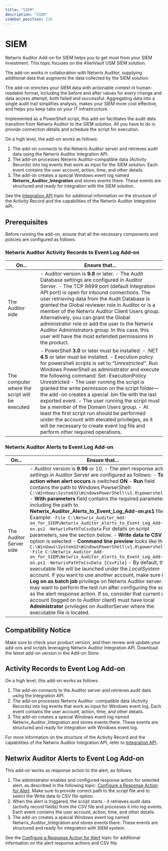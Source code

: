 ```yaml
---
title: "SIEM"
description: "SIEM"
sidebar_position: 210
---
```


# SIEM

Netwrix Auditor Add-on for SIEM helps you to get most from your SIEM investment. This topic focuses
on the AlienVault USM SIEM solution.

The add-on works in collaboration with Netwrix Auditor, supplying additional data that augments the
data collected by the SIEM solution.

The add-on enriches your SIEM data with actionable context in human-readable format, including the
before and after values for every change and data access attempt, both failed and successful.
Aggregating data into a single audit trail simplifies analysis, makes your SIEM more cost effective,
and helps you keep tabs on your IT infrastructure.

Implemented as a PowerShell script, this add-on facilitates the audit data transition from Netwrix
Auditor to the SIEM solution. All you have to do is provide connection details and schedule the
script for execution.

On a high level, the add-on works as follows:

1. The add-on connects to the Netwrix Auditor server and retrieves audit data using the Netwrix
   Auditor Integration API.
2. The add-on processes Netwrix Auditor-compatible data (Activity Records) into log events that work
   as input for the SIEM solution. Each event contains the user account, action, time, and other
   details.
3. The add-on creates a special Windows event log named **Netwrix_Auditor_Integration** and stores
   events there. These events are structured and ready for integration with the SIEM solution.

See the [Integration API](/docs/auditor/10.8/api/overview.md) topic for additional information on the structure
of the Activity Record and the capabilities of the Netwrix Auditor Integration API.

## Prerequisites

Before running the add-on, ensure that all the necessary components and policies are configured as
follows:

### Netwrix Auditor Activity Records to Event Log Add-on

| On...                                          | Ensure that...                                                                                                                                                                                                                                                                                                                                                                                                                                                                                                                                                                                                                                                                                          |
| ---------------------------------------------- | ------------------------------------------------------------------------------------------------------------------------------------------------------------------------------------------------------------------------------------------------------------------------------------------------------------------------------------------------------------------------------------------------------------------------------------------------------------------------------------------------------------------------------------------------------------------------------------------------------------------------------------------------------------------------------------------------------- |
| The Auditor side                               | - Auditor version is **9.8** or later. - The Audit Database settings are configured in Auditor Server. - The TCP 9699 port (default Integration API port) is open for inbound connections. The user retrieving data from the Audit Database is granted the Global reviewer role in Auditor or is a member of the Netwrix Auditor Client Users group. Alternatively, you can grant the Global administrator role or add the user to the Netwrix Auditor Administrators group. In this case, this user will have the most extended permissions in the product.                                                                                                                                            |
| The computer where the script will be executed | - PowerShell **3.0** or later must be installed. - .NET **4.5** or later must be installed. - Execution policy for powershell scripts is set to _"Unrestricted"_. Run Windows PowerShell as administrator and execute the following command: Set-ExecutionPolicy Unrestricted - The user running the script is granted the write permission on the script folder—the add-on creates a special .bin file with the last exported event. - The user running the script must be a member of the Domain Users group. - At least the first script run should be performed under the account with elevated privileges, as it will be necessary to create event log file and perform other required operations. |

### Netwrix Auditor Alerts to Event Log Add-on

| On...                   | Ensure that...                                                                                                                                                                                                                                                                                                                                                                                                                                                                                                                                                                                                                                                                                                                                                                                                                                                                                                                                                                                                                                                                                                                                                                                                                                                                                                                                                                                       |
| ----------------------- | ---------------------------------------------------------------------------------------------------------------------------------------------------------------------------------------------------------------------------------------------------------------------------------------------------------------------------------------------------------------------------------------------------------------------------------------------------------------------------------------------------------------------------------------------------------------------------------------------------------------------------------------------------------------------------------------------------------------------------------------------------------------------------------------------------------------------------------------------------------------------------------------------------------------------------------------------------------------------------------------------------------------------------------------------------------------------------------------------------------------------------------------------------------------------------------------------------------------------------------------------------------------------------------------------------------------------------------------------------------------------------------------------------- |
| The Auditor Server side | - Auditor version is **9.96** or 10. - The alert response action settings in Auditor Server are configured as follows: - **Take action when alert occurs** is switched **ON** - **Run** field contains the path to Windows PowserShell: `C:\Windows\System32\WindowsPowerShell\v1.0\powershell.exe` - **With parameters** field contains the required parameters, including the path to **Netwrix_Auditor_Alerts_to_Event_Log_Add-on.ps1** file. Example: `-File C:\Netwrix_Auditor_Add-on_for_SIEM\Netwrix_Auditor_Alerts_to_Event_Log_Add-on.ps1 -NetwrixPathToCsvData` For details on script parameters, see the section below. - **Write data to CSV file** option is selected - **Command line preview** looks like this: `C:\Windows\System32\WindowsPowerShell\v1.0\powershell.exe -File C:\Netwrix_Auditor_Add-on_for_SIEM\Netwrix_Auditor_Alerts_to_Event_Log_Add-on.ps1 -NetwrixPathToCsvData {CsvFile}` - By default, the executable file will be launched under the _LocalSystem_ account. If you want to use another account, make sure it has **Log on as batch job** privilege on Netwrix Auditor server. You may want to perform the test run after configuring the script as the alert response action. If so, consider that current user account (logged on to Auditor client) must have local **Administrator** privileges on AuditorServer where the executable file is located. |

## Compatibility Notice

Make sure to check your product version, and then review and update your add-ons and scripts
leveraging Netwrix Auditor Integration API. Download the latest add-on version in the Add-on Store.

## Activity Records to Event Log Add-on

On a high level, this add-on works as follows:

1. The add-on connects to the Auditor server and retrieves audit data using the Integration API.
2. The add-on processes Netwrix Auditor -compatible data (Activity Records) into log events that
   work as input for Windows event log. Each event contains the user account, action, time, and
   other details.
3. The add-on creates a special Windows event log named Netwrix_Auditor_Integration and stores
   events there. These events are structured and ready for integration with Windows event log.

For more information on the structure of the Activity Record and the capabilities of the Netwrix
Auditor Integration API, refer to [Integration API](/docs/auditor/10.8/api/overview.md).

## Netwrix Auditor Alerts to Event Log Add-on

This add-on works as response action to the alert, as follows:

1. The administrator enables and configured response action for selected alert, as described in the
   following topic:
   [Configure a Response Action for Alert](/docs/auditor/10.8/admin/alertsettings/responseaction.md). Make sure
   to provide correct path to the script file and to select the Write data to CSV file option.
2. When the alert is triggered, the script starts - it retrieves audit data (activity record fields)
   from the CSV file and processes it into log events. Each event contains the user account, action,
   time, and other details.
3. The add-on creates a special Windows event log named Netwrix_Auditor_Integration and stores
   events there. These events are structured and ready for integration with SIEM system.

See the [Configure a Response Action for Alert](/docs/auditor/10.8/admin/alertsettings/responseaction.md)
topic for additional information on the alert response actions and CSV file.

